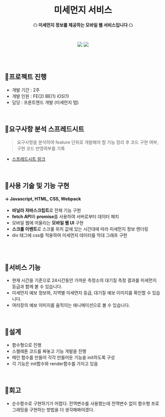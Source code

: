 <h1 align="center">미세먼지 서비스</h1>
<p align="center"><strong>☁ 미세먼지 정보를 제공하는 모바일 웹 서비스입니다 ☁</strong></p>
<br>
<p align="center"><img src="https://user-images.githubusercontent.com/58355499/98921222-5e80b900-2514-11eb-8fd3-917011ce9f48.gif"/>
  <img src="https://user-images.githubusercontent.com/58355499/98921188-57f24180-2514-11eb-92ec-eb6b2d53a4bd.gif"/></p>
<br>
<br>

## 🚩프로젝트 진행 
- 개발 기간 : 2주 <br>
- 개발 인원 : FE(2) BE(1) iOS(1) <br>
- 담당 : 프론트엔드 개발 (미세먼지 탭)

<br>

## 🚩요구사항 분석 스프레드시트 
> 요구사항을 분석하여 feature 단위로 개발해야 할 기능 정리 후 코드 구현 여부, 구현 코드 반영여부를 기록

- [스프레드시트 링크](https://docs.google.com/spreadsheets/d/1tAolHvdSZUqzN1v54wQQhXsosJQsSVjXHvc1UjUMKPA/edit#gid=0)
<br>

## 🚩사용 기술 및 기능 구현
#### → Javascript, HTML, CSS, Webpack

- **바닐라 자바스크립트**로 전체 기능 구현
- **fetch API**와 **promise**를 사용하여 서버로부터 데이터 패치 
- 모바일 웹에 어울리는 **모바일 웹 UI** 구현
- **스크롤 이벤트**로 스크롤 위치 값에 있는 시간대에 따라 미세먼지 정보 렌더링 
- div 태그에 css를 적용하여 미세먼지 데이터를 막대 그래프 구현

<br>
<br>



## 🚩서비스 기능
- 현재 시간을 기준으로 24시간동안 가까운 측정소의 대기질 측정 결과를 미세먼지 등급과 함께 볼 수 있습니다.
- 미세먼지 예보 정보와, 지역별 미세먼지 등급, 대기질 예보 이미지를 확인할 수 있습니다.
- 여러장의 예보 이미지를 움직이는 애니메이션으로 볼 수 있습니다. 
<br>

## 🚩설계
- 함수형으로 진행
- 스켈레톤 코드를 짜놓고 기능 개발을 진행
- 메인 함수를 만들어 각각 만들어둔 기능을 init하도록 구성
- 각 기능은 init함수와 render함수를 가지고 있음

<br>

## 🚩회고
- 순수함수로 구현하기가 어렵다. 전역변수를 사용했는데 전역변수 없이 함수형 프로그래밍을 구현하는 방법을 더 생각해봐야겠다. 
<br>

